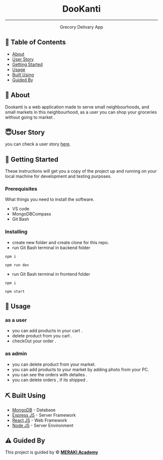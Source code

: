 

<h1 align="center">DooKanti</h1>

---

<p align="center">Grecory Delivary App 
    <br> 
</p>

## 📝 Table of Contents

- [About](#about)
- [User Story](#user_story)
- [Getting Started](#getting_started)
- [Usage](#usage)
- [Built Using](#built_using)
- [Guided By](#guided_by)

## 🧐 About <a name = "about"></a>

Dookanti is a web application made to serve  small neighbourhoods, and small markets in this neighbourhood, as a user you can shop your groceries without going to market .

## 😇User Story <a name = "user_story"></a>
you can check a user story [here](https://trello.com/b/HhRduBEN/project-management).

## 🏁 Getting Started <a name = "getting_started"></a>

These instructions will get you a copy of the project up and running on your local machine for development and testing purposes.

### Prerequisites

What things you need to install the software.
- VS code 
- MongoDBCompass
- Git Bash

### Installing

- create new folder and create clone for this repo.
- run Git Bash terminal in backend folder
```
npm i 
```

```
npm run dev 
```
- run Git Bash terminal in frontend folder  
``` 
npm i
```

```
npm start
```


## 🎈 Usage <a name="usage"></a>

### as a user 
- you can add products in your cart .
- delete product from you cart .
- checkOut your order .

### as admin 
- you can delete product from your market. 
- you can add products to your market by adding photo from your PC.
- you can see the orders with detailes .
- you can delete orders , if its shipped .

## ⛏️ Built Using <a name = "built_using"></a>

- [MongoDB](https://www.mongodb.com/) - Database
- [Express JS](https://expressjs.com/) - Server Framework
- [React JS](https://https://reactjs.org/) - Web Framework
- [Node JS](https://nodejs.org/en/) - Server Environment

## ⚠️ Guided By <a name = "guided_by"></a>

This project is guided by ©️ **[MERAKI Academy](https://www.meraki-academy.org)**
